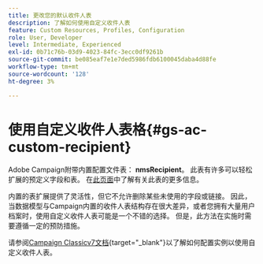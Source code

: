 ```yaml
---
title: 更改您的默认收件人表
description: 了解如何使用自定义收件人表
feature: Custom Resources, Profiles, Configuration
role: User, Developer
level: Intermediate, Experienced
exl-id: 0b71c76b-03d9-4023-84fc-3ecc0df9261b
source-git-commit: be085eaf7e1e7ded5986fdb6100045daba4d88fe
workflow-type: tm+mt
source-wordcount: '128'
ht-degree: 3%

---
```


# 使用自定义收件人表格{#gs-ac-custom-recipient}

Adobe Campaign附带内置配置文件表： **nmsRecipient**。 此表有许多可以轻松扩展的预定义字段和表。 在[此页面](datamodel.md#ootb-profiles)中了解有关此表的更多信息。

内置的表扩展提供了灵活性，但它不允许删除某些未使用的字段或链接。 因此，当数据模型与Campaign内置的收件人表结构存在很大差异，或者您拥有大量用户档案时，使用自定义收件人表可能是一个不错的选择。  但是，此方法在实施时需要遵循一定的预防措施。

请参阅[Campaign Classicv7文档](https://experienceleague.adobe.com/docs/campaign-classic/using/configuring-campaign-classic/use-a-custom-recipient-table/about-custom-recipient-table.html?lang=zh-Hans){target="_blank"}以了解如何配置实例以使用自定义收件人表。